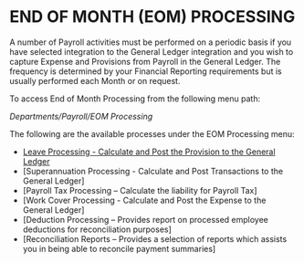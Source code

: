 # END OF MONTH (EOM) PROCESSING 

A number of Payroll activities must be performed on a periodic basis if you have selected integration to the General Ledger integration and you wish to capture Expense and Provisions from Payroll in the General Ledger.  The frequency is determined by your Financial Reporting requirements but is usually performed each Month or on request.

To access End of Month Processing from the following menu path:

*Departments/Payroll/EOM Processing*

The following are the available processes under the EOM Processing menu:
- [Leave Processing - Calculate and Post the Provision to the General Ledger](au-payroll-end-of-month-processing-leave.md)
- [Superannuation Processing - Calculate and Post Transactions to the General Ledger]
- [Payroll Tax Processing – Calculate the liability for Payroll Tax]
- [Work Cover Processing - Calculate and Post the Expense to the General Ledger]
- [Deduction Processing – Provides report on processed employee deductions for reconciliation purposes]
- [Reconciliation Reports – Provides a selection of reports which assists you in being able to reconcile payment summaries]  
